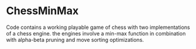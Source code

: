 # ChessMinMax
 
Code contains a working playable game of chess with two implementations of a chess engine.
the engines involve a min-max function in combination with alpha-beta pruning and move sorting optimizations.

